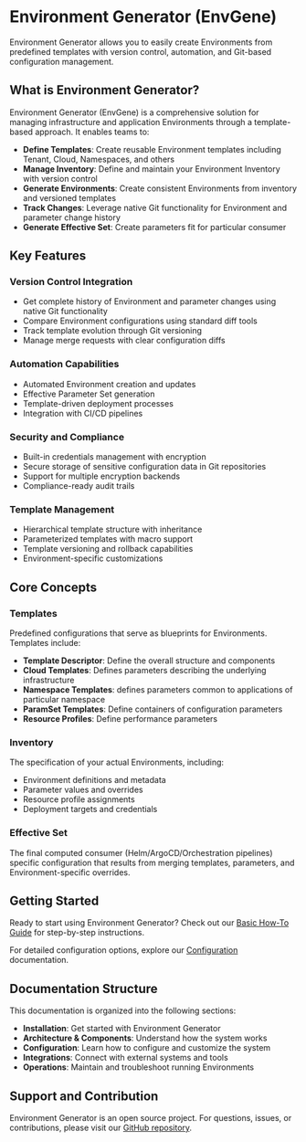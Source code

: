 # Environment Generator (EnvGene)

Environment Generator allows you to easily create Environments from predefined templates with version control, automation, and Git-based configuration management.

## What is Environment Generator?

Environment Generator (EnvGene) is a comprehensive solution for managing infrastructure and application Environments through a template-based approach. It enables teams to:

- **Define Templates**: Create reusable Environment templates including Tenant, Cloud, Namespaces, and others
- **Manage Inventory**: Define and maintain your Environment Inventory with version control
- **Generate Environments**: Create consistent Environments from inventory and versioned templates
- **Track Changes**: Leverage native Git functionality for Environment and parameter change history
- **Generate Effective Set**: Create parameters fit for particular consumer

## Key Features

### Version Control Integration

- Get complete history of Environment and parameter changes using native Git functionality
- Compare Environment configurations using standard diff tools
- Track template evolution through Git versioning
- Manage merge requests with clear configuration diffs

### Automation Capabilities

- Automated Environment creation and updates
- Effective Parameter Set generation
- Template-driven deployment processes
- Integration with CI/CD pipelines

### Security and Compliance

- Built-in credentials management with encryption
- Secure storage of sensitive configuration data in Git repositories
- Support for multiple encryption backends
- Compliance-ready audit trails

### Template Management

- Hierarchical template structure with inheritance
- Parameterized templates with macro support
- Template versioning and rollback capabilities
- Environment-specific customizations

## Core Concepts

### Templates
Predefined configurations that serve as blueprints for Environments. Templates include:

- **Template Descriptor**: Define the overall structure and components
- **Cloud Templates**: Defines parameters describing the underlying infrastructure
- **Namespace Templates**: defines parameters common to applications of particular namespace
- **ParamSet Templates**: Define containers of configuration parameters  
- **Resource Profiles**: Define performance parameters

### Inventory
The specification of your actual Environments, including:

- Environment definitions and metadata
- Parameter values and overrides
- Resource profile assignments
- Deployment targets and credentials

### Effective Set
The final computed consumer (Helm/ArgoCD/Orchestration pipelines) specific configuration that results from merging templates, parameters, and Environment-specific overrides.

## Getting Started

Ready to start using Environment Generator? Check out our [Basic How-To Guide](basic-how-to.md) for step-by-step instructions.

For detailed configuration options, explore our [Configuration](envgene-configs.md) documentation.

## Documentation Structure

This documentation is organized into the following sections:

- **Installation**: Get started with Environment Generator
- **Architecture & Components**: Understand how the system works
- **Configuration**: Learn how to configure and customize the system
- **Integrations**: Connect with external systems and tools
- **Operations**: Maintain and troubleshoot running Environments

## Support and Contribution

Environment Generator is an open source project. For questions, issues, or contributions, please visit our [GitHub repository](https://github.com/netcracker/qubership-envgene). 
